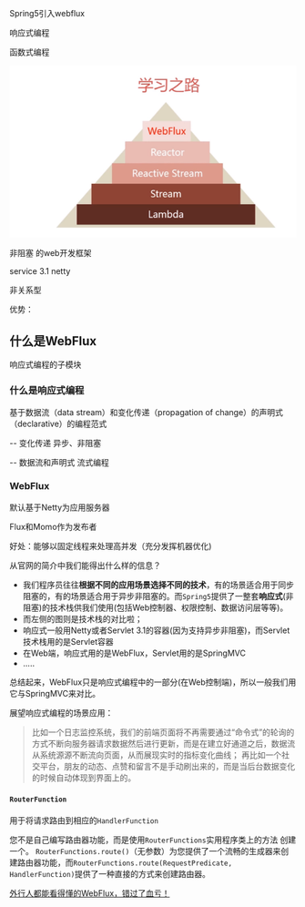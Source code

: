 Spring5引入webflux 

响应式编程



函数式编程



![image-20200525120324643](..\images\image-20200525120324643.png)





非阻塞 的web开发框架



service 3.1  netty



非关系型



优势：



## 什么是WebFlux

响应式编程的子模块

### 什么是响应式编程

基于数据流（data stream）和变化传递（propagation of change）的声明式（declarative）的编程范式

--  变化传递    异步、非阻塞

-- 数据流和声明式     流式编程

### WebFlux

默认基于Netty为应用服务器

Flux和Momo作为发布者

好处：能够以固定线程来处理高并发（充分发挥机器优化)



从官网的简介中我们能得出什么样的信息？

- 我们程序员往往**根据不同的应用场景选择不同的技术**，有的场景适合用于同步阻塞的，有的场景适合用于异步非阻塞的。而`Spring5`提供了一整套**响应式**(非阻塞)的技术栈供我们使用(包括Web控制器、权限控制、数据访问层等等)。
- 而左侧的图则是技术栈的对比啦；
- 响应式一般用Netty或者Servlet 3.1的容器(因为支持异步非阻塞)，而Servlet技术栈用的是Servlet容器
- 在Web端，响应式用的是WebFlux，Servlet用的是SpringMVC
- .....

总结起来，WebFlux只是响应式编程中的一部分(在Web控制端)，所以一般我们用它与SpringMVC来对比。



展望响应式编程的场景应用：

> 比如一个日志监控系统，我们的前端页面将不再需要通过“命令式”的轮询的方式不断向服务器请求数据然后进行更新，而是在建立好通道之后，数据流从系统源源不断流向页面，从而展现实时的指标变化曲线；
> 再比如一个社交平台，朋友的动态、点赞和留言不是手动刷出来的，而是当后台数据变化的时候自动体现到界面上的。

#### `RouterFunction`

用于将请求路由到相应的`HandlerFunction`

您不是自己编写路由器功能，而是使用`RouterFunctions`实用程序类上的方法 创建一个。 `RouterFunctions.route()`（无参数）为您提供了一个流畅的生成器来创建路由器功能，而`RouterFunctions.route(RequestPredicate, HandlerFunction)`提供了一种直接的方式来创建路由器。

[外行人都能看得懂的WebFlux，错过了血亏！](https://zhuanlan.zhihu.com/p/92460075)



